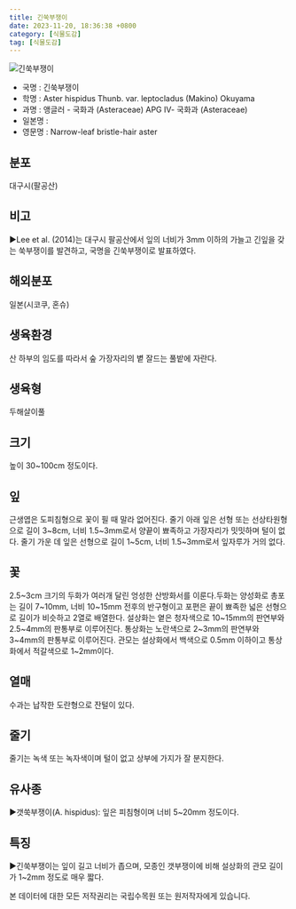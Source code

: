 ```yaml
---
title: 긴쑥부쟁이
date: 2023-11-20, 18:36:38 +0800
category: [식물도감]
tag: [식물도감]
---
```




![긴쑥부쟁이](http://www.nature.go.kr/fileUpload/plants/basic/Compositae/Aster/1001703/1001703_20200520164344006files_th2.jpg)
- 국명 : 긴쑥부쟁이
- 학명 : Aster hispidus Thunb. var. leptocladus (Makino) Okuyama
- 과명 : 앵글러 - 국화과 (Asteraceae) APG Ⅳ- 국화과 (Asteraceae)
- 일본명 : 
- 영문명 : Narrow-leaf bristle-hair aster


## 분포
대구시(팔공산)
## 비고
▶Lee et al. (2014)는 대구시 팔공산에서 잎의 너비가 3mm 이하의 가늘고 긴잎을 갖는 쑥부쟁이를 발견하고, 국명을 긴쑥부쟁이로 발표하였다.
## 해외분포
일본(시코쿠, 혼슈)
## 생육환경
산 하부의 임도를 따라서 숲 가장자리의 볕 잘드는 풀밭에 자란다.
## 생육형
두해살이풀
## 크기
높이 30~100cm 정도이다.
## 잎
근생엽은 도피침형으로 꽃이 필 때 말라 없어진다. 줄기 아래 잎은 선형 또는 선상타원형으로 길이 3~8cm, 너비 1.5~3mm로서 양끝이 뾰족하고 가장자리가 밋밋하며 털이 없다. 줄기 가운 데 잎은 선형으로 길이 1~5cm, 너비 1.5~3mm로서 잎자루가 거의 없다.
## 꽃
2.5~3cm 크기의 두화가 여러개 달린 엉성한 산방화서를 이룬다.두화는 양성화로 총포는 길이 7~10mm, 너비 10~15mm 전후의 반구형이고 포편은 끝이 뾰족한 넓은 선형으로 길이가 비슷하고 2열로 배열한다. 설상화는 옅은 청자색으로 10~15mm의 판연부와 2.5~4mm의 판통부로 이루어진다. 통상화는 노란색으로 2~3mm의 판연부와 3~4mm의 판통부로 이루어진다. 관모는 설상화에서 백색으로 0.5mm 이하이고 통상화에서 적갈색으로 1~2mm이다.
## 열매
수과는 납작한 도란형으로 잔털이 있다.
## 줄기
줄기는 녹색 또는 녹자색이며 털이 없고 상부에 가지가 잘 분지한다.
## 유사종
▶갯쑥부쟁이(A. hispidus): 잎은 피침형이며 너비 5~20mm 정도이다.
## 특징
▶긴쑥부쟁이는 잎이 길고 너비가 좁으며, 모종인 갯부쟁이에 비해 설상화의 관모 길이가 1~2mm 정도로 매우 짧다.






본 데이터에 대한 모든 저작권리는 국립수목원 또는 원저작자에게 있습니다.
